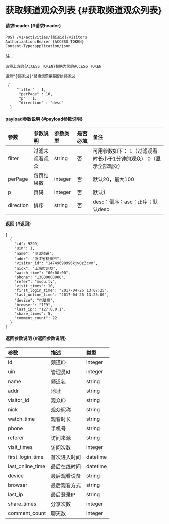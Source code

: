 # 获取频道观众列表 {#获取频道观众列表}

#### 请求header {#请求header}

```
POST /v1/activities/{频道id}/visitors
Authorization:Bearer {ACCESS TOKEN}
Content-Type:application/json
```

注：

`请将上方的{ACCESS TOKEN}替换为您的ACCESS TOKEN`

`请将"{频道id}"替换您需要获取的频道id`

```
 {
     "filter" : 1,
      "perPage" : 10,
      "p" : 1,
      "direction" : "desc"
  }
```

#### payload参数说明 {#payload参数说明}

| 参数 | 参数说明 | 参数类型 | 是否必填 | 备注 |
| :--- | :--- | :--- | :--- | :--- |
| filter | 过滤未观看观众 | string | 否 | 可用参数如下： 1（过滤观看时长小于1分钟的观众） 0（显示全部观众） |
| perPage | 每页结果数 | integer | 否 | 默认20，最大100 |
| p | 页码 | integer | 否 | 默认1 |
| direction | 排序 | string | 否 | desc：倒序；asc：正序；默认desc |

#### 返回 {#返回}

```
[
  {
    "id": 9299,
    "uin": 1,
    "name": "测试频道",
    "addr": "浙江省杭州市",
    "visitor_id": "14749690996kjv0z3cvm",
    "nick": "上海市网友",
    "watch_time": "00:00:00",
    "phone": "13000000000",
    "refer": "mudu.tv",
    "visit_times": 10,
    "first_login_time": "2017-04-26 13:07:25",
    "last_online_time": "2017-04-26 13:25:00",
    "device": "电脑端",
    "browser": "IE9",
    "last_ip": "127.0.0.1",
    "share_times": 5,
    "comment_count": 22
  }
]
```

#### 返回参数说明 {#返回参数说明}

| 参数 | 描述 | 类型 |
| :--- | :--- | :--- |
| id | 频道ID | integer |
| uin | 管理员id | integer |
| name | 频道名 | string |
| addr | 地址 | string |
| visitor\_id | 观众ID | string |
| nick | 观众昵称 | string |
| watch\_time | 观看时长 | string |
| phone | 手机号 | string |
| referer | 访问来源 | string |
| visit\_times | 访问次数 | integer |
| first\_login\_time | 首次进入时间 | datetime |
| last\_online\_time | 最后在线时间 | datetime |
| device | 最后观看设备 | string |
| browser | 最后观看方式 | string |
| last\_ip | 最后登录IP | string |
| share\_times | 分享次数 | integer |
| comment\_count | 聊天数 | integer |



